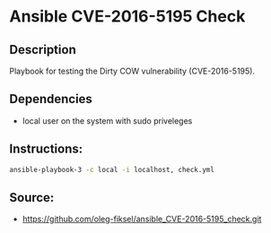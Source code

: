 # Ansible CVE-2016-5195 Check

## Description

Playbook for testing the Dirty COW vulnerability (CVE-2016-5195).

## Dependencies

* local user on the system with sudo priveleges

## Instructions:

```bash
ansible-playbook-3 -c local -i localhost, check.yml
```

## Source:

- https://github.com/oleg-fiksel/ansible_CVE-2016-5195_check.git